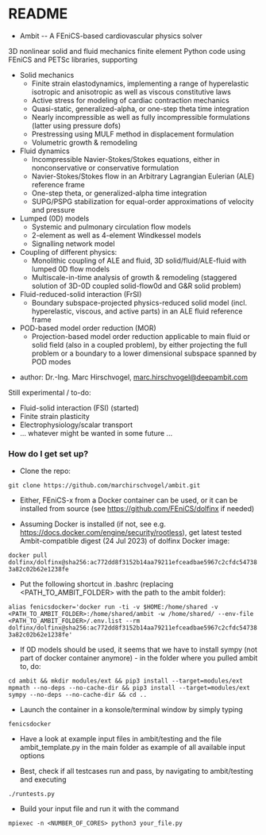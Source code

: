 # README #

* Ambit -- A FEniCS-based cardiovascular physics solver

3D nonlinear solid and fluid mechanics finite element Python code using FEniCS and PETSc libraries, supporting

* Solid mechanics
  - Finite strain elastodynamics, implementing a range of hyperelastic isotropic and anisotropic as well as viscous constitutive laws
  - Active stress for modeling of cardiac contraction mechanics
  - Quasi-static, generalized-alpha, or one-step theta time integration
  - Nearly incompressible as well as fully incompressible formulations (latter using pressure dofs)
  - Prestressing using MULF method in displacement formulation
  - Volumetric growth & remodeling
* Fluid dynamics
  - Incompressible Navier-Stokes/Stokes equations, either in nonconservative or conservative formulation
  - Navier-Stokes/Stokes flow in an Arbitrary Lagrangian Eulerian (ALE) reference frame
  - One-step theta, or generalized-alpha time integration
  - SUPG/PSPG stabilization for equal-order approximations of velocity and pressure
* Lumped (0D) models
  - Systemic and pulmonary circulation flow models
  - 2-element as well as 4-element Windkessel models
  - Signalling network model
* Coupling of different physics:
  - Monolithic coupling of ALE and fluid, 3D solid/fluid/ALE-fluid with lumped 0D flow models
  - Multiscale-in-time analysis of growth & remodeling (staggered solution of 3D-0D coupled solid-flow0d and G&R solid problem)
* Fluid-reduced-solid interaction (FrSI)
  - Boundary subspace-projected physics-reduced solid model (incl. hyperelastic, viscous, and active parts) in an ALE fluid reference frame
* POD-based model order reduction (MOR)
  - Projection-based model order reduction applicable to main fluid or solid field (also in a coupled problem), by either projecting
    the full problem or a boundary to a lower dimensional subspace spanned by POD modes

- author: Dr.-Ing. Marc Hirschvogel, marc.hirschvogel@deepambit.com

Still experimental / to-do:

- Fluid-solid interaction (FSI) (started)
- Finite strain plasticity
- Electrophysiology/scalar transport
- ... whatever might be wanted in some future ...


### How do I get set up? ###

* Clone the repo:

``git clone https://github.com/marchirschvogel/ambit.git``

* Either, FEniCS-x from a Docker container can be used, or it can be installed from source (see https://github.com/FEniCS/dolfinx if needed)

* Assuming Docker is installed (if not, see e.g. https://docs.docker.com/engine/security/rootless), get latest tested Ambit-compatible digest (24 Jul 2023) of dolfinx Docker image:

``docker pull dolfinx/dolfinx@sha256:ac772dd8f3152b14aa79211efceadbae5967c2cfdc547383a82c02b62e1238fe``

* Put the following shortcut in .bashrc (replacing <PATH_TO_AMBIT_FOLDER> with the path to the ambit folder):

``alias fenicsdocker='docker run -ti -v $HOME:/home/shared -v <PATH_TO_AMBIT_FOLDER>:/home/shared/ambit -w /home/shared/ --env-file <PATH_TO_AMBIT_FOLDER>/.env.list --rm dolfinx/dolfinx@sha256:ac772dd8f3152b14aa79211efceadbae5967c2cfdc547383a82c02b62e1238fe'``

* If 0D models should be used, it seems that we have to install sympy (not part of docker container anymore) - in the folder where you pulled ambit to, do:

``cd ambit && mkdir modules/ext && pip3 install --target=modules/ext mpmath --no-deps --no-cache-dir && pip3 install --target=modules/ext sympy --no-deps --no-cache-dir && cd ..``

* Launch the container in a konsole/terminal window by simply typing

``fenicsdocker``

* Have a look at example input files in ambit/testing and the file ambit_template.py in the main folder as example of all available input options

* Best, check if all testcases run and pass, by navigating to ambit/testing and executing

``./runtests.py``

* Build your input file and run it with the command

``mpiexec -n <NUMBER_OF_CORES> python3 your_file.py``
